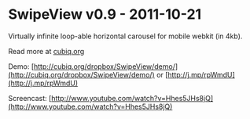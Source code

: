 SwipeView v0.9 - 2011-10-21
===========================

Virtually infinite loop-able horizontal carousel for mobile webkit (in 4kb).

Read more at [cubiq.org](http://cubiq.org/swipeview)

Demo: [http://cubiq.org/dropbox/SwipeView/demo/](http://cubiq.org/dropbox/SwipeView/demo/) or [http://j.mp/rpWmdU](http://j.mp/rpWmdU)

Screencast: [http://www.youtube.com/watch?v=Hhes5JHs8jQ](http://www.youtube.com/watch?v=Hhes5JHs8jQ)